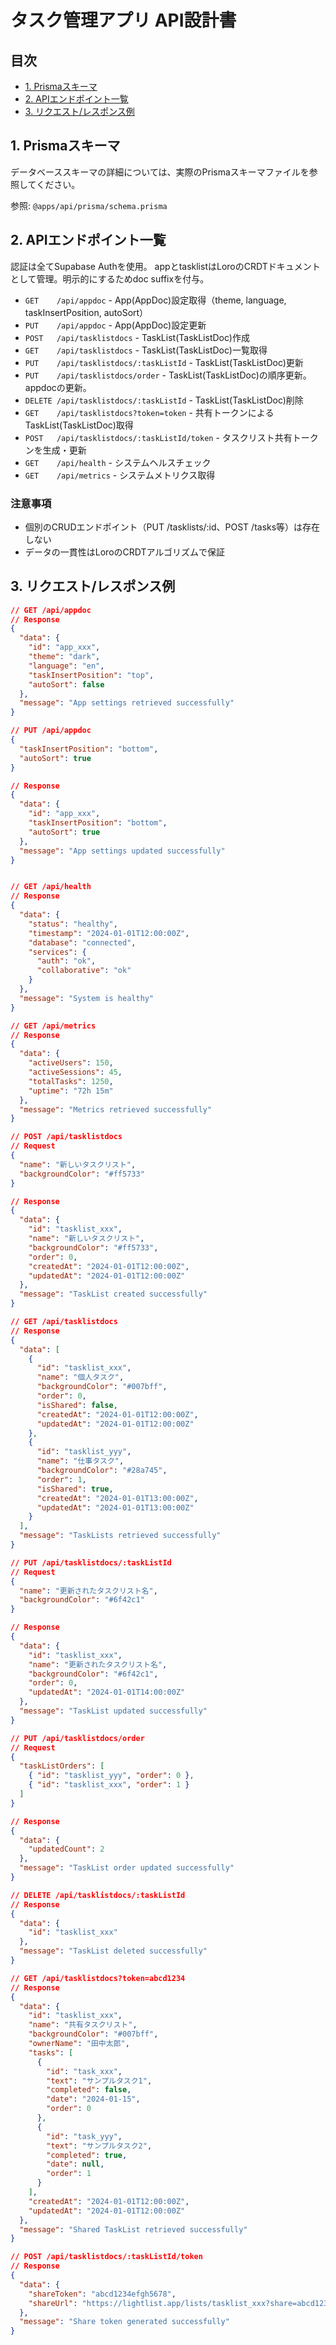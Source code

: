 # タスク管理アプリ API設計書

## 目次

- [1. Prismaスキーマ](#1-prismaスキーマ)
- [2. APIエンドポイント一覧](#2-apiエンドポイント一覧)
- [3. リクエスト/レスポンス例](#3-リクエストレスポンス例)

## 1. Prismaスキーマ

データベーススキーマの詳細については、実際のPrismaスキーマファイルを参照してください。

参照: `@apps/api/prisma/schema.prisma`

## 2. APIエンドポイント一覧

認証は全てSupabase Authを使用。
appとtasklistはLoroのCRDTドキュメントとして管理。明示的にするためdoc suffixを付与。

- `GET    /api/appdoc` - App(AppDoc)設定取得（theme, language, taskInsertPosition, autoSort）
- `PUT    /api/appdoc` - App(AppDoc)設定更新
- `POST   /api/tasklistdocs` - TaskList(TaskListDoc)作成
- `GET    /api/tasklistdocs` - TaskList(TaskListDoc)一覧取得
- `PUT    /api/tasklistdocs/:taskListId` - TaskList(TaskListDoc)更新
- `PUT    /api/tasklistdocs/order` - TaskList(TaskListDoc)の順序更新。appdocの更新。
- `DELETE /api/tasklistdocs/:taskListId` - TaskList(TaskListDoc)削除
- `GET    /api/tasklistdocs?token=token` - 共有トークンによるTaskList(TaskListDoc)取得
- `POST   /api/tasklistdocs/:taskListId/token` - タスクリスト共有トークンを生成・更新
- `GET    /api/health` - システムヘルスチェック
- `GET    /api/metrics` - システムメトリクス取得

### 注意事項

- 個別のCRUDエンドポイント（PUT /tasklists/:id、POST /tasks等）は存在しない
- データの一貫性はLoroのCRDTアルゴリズムで保証

## 3. リクエスト/レスポンス例

```json
// GET /api/appdoc
// Response
{
  "data": {
    "id": "app_xxx",
    "theme": "dark",
    "language": "en",
    "taskInsertPosition": "top",
    "autoSort": false
  },
  "message": "App settings retrieved successfully"
}

// PUT /api/appdoc
{
  "taskInsertPosition": "bottom",
  "autoSort": true
}

// Response
{
  "data": {
    "id": "app_xxx",
    "taskInsertPosition": "bottom",
    "autoSort": true
  },
  "message": "App settings updated successfully"
}


// GET /api/health
// Response
{
  "data": {
    "status": "healthy",
    "timestamp": "2024-01-01T12:00:00Z",
    "database": "connected",
    "services": {
      "auth": "ok",
      "collaborative": "ok"
    }
  },
  "message": "System is healthy"
}

// GET /api/metrics
// Response
{
  "data": {
    "activeUsers": 150,
    "activeSessions": 45,
    "totalTasks": 1250,
    "uptime": "72h 15m"
  },
  "message": "Metrics retrieved successfully"
}

// POST /api/tasklistdocs
// Request
{
  "name": "新しいタスクリスト",
  "backgroundColor": "#ff5733"
}

// Response
{
  "data": {
    "id": "tasklist_xxx",
    "name": "新しいタスクリスト",
    "backgroundColor": "#ff5733",
    "order": 0,
    "createdAt": "2024-01-01T12:00:00Z",
    "updatedAt": "2024-01-01T12:00:00Z"
  },
  "message": "TaskList created successfully"
}

// GET /api/tasklistdocs
// Response
{
  "data": [
    {
      "id": "tasklist_xxx",
      "name": "個人タスク",
      "backgroundColor": "#007bff",
      "order": 0,
      "isShared": false,
      "createdAt": "2024-01-01T12:00:00Z",
      "updatedAt": "2024-01-01T12:00:00Z"
    },
    {
      "id": "tasklist_yyy",
      "name": "仕事タスク",
      "backgroundColor": "#28a745",
      "order": 1,
      "isShared": true,
      "createdAt": "2024-01-01T13:00:00Z",
      "updatedAt": "2024-01-01T13:00:00Z"
    }
  ],
  "message": "TaskLists retrieved successfully"
}

// PUT /api/tasklistdocs/:taskListId
// Request
{
  "name": "更新されたタスクリスト名",
  "backgroundColor": "#6f42c1"
}

// Response
{
  "data": {
    "id": "tasklist_xxx",
    "name": "更新されたタスクリスト名",
    "backgroundColor": "#6f42c1",
    "order": 0,
    "updatedAt": "2024-01-01T14:00:00Z"
  },
  "message": "TaskList updated successfully"
}

// PUT /api/tasklistdocs/order
// Request
{
  "taskListOrders": [
    { "id": "tasklist_yyy", "order": 0 },
    { "id": "tasklist_xxx", "order": 1 }
  ]
}

// Response
{
  "data": {
    "updatedCount": 2
  },
  "message": "TaskList order updated successfully"
}

// DELETE /api/tasklistdocs/:taskListId
// Response
{
  "data": {
    "id": "tasklist_xxx"
  },
  "message": "TaskList deleted successfully"
}

// GET /api/tasklistdocs?token=abcd1234
// Response
{
  "data": {
    "id": "tasklist_xxx",
    "name": "共有タスクリスト",
    "backgroundColor": "#007bff",
    "ownerName": "田中太郎",
    "tasks": [
      {
        "id": "task_xxx",
        "text": "サンプルタスク1",
        "completed": false,
        "date": "2024-01-15",
        "order": 0
      },
      {
        "id": "task_yyy",
        "text": "サンプルタスク2",
        "completed": true,
        "date": null,
        "order": 1
      }
    ],
    "createdAt": "2024-01-01T12:00:00Z",
    "updatedAt": "2024-01-01T12:00:00Z"
  },
  "message": "Shared TaskList retrieved successfully"
}

// POST /api/tasklistdocs/:taskListId/token
// Response
{
  "data": {
    "shareToken": "abcd1234efgh5678",
    "shareUrl": "https://lightlist.app/lists/tasklist_xxx?share=abcd1234efgh5678"
  },
  "message": "Share token generated successfully"
}
```
